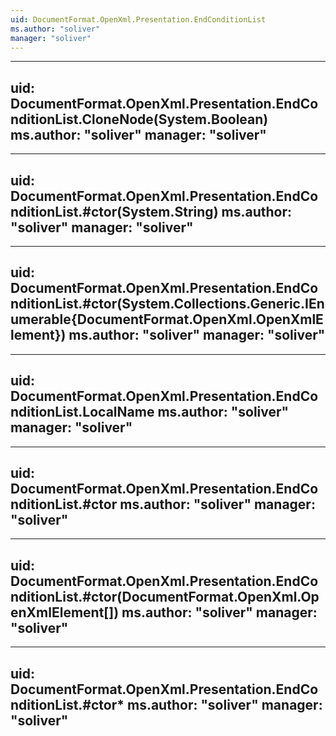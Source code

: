 ```yaml
---
uid: DocumentFormat.OpenXml.Presentation.EndConditionList
ms.author: "soliver"
manager: "soliver"
---
```


---
uid: DocumentFormat.OpenXml.Presentation.EndConditionList.CloneNode(System.Boolean)
ms.author: "soliver"
manager: "soliver"
---

---
uid: DocumentFormat.OpenXml.Presentation.EndConditionList.#ctor(System.String)
ms.author: "soliver"
manager: "soliver"
---

---
uid: DocumentFormat.OpenXml.Presentation.EndConditionList.#ctor(System.Collections.Generic.IEnumerable{DocumentFormat.OpenXml.OpenXmlElement})
ms.author: "soliver"
manager: "soliver"
---

---
uid: DocumentFormat.OpenXml.Presentation.EndConditionList.LocalName
ms.author: "soliver"
manager: "soliver"
---

---
uid: DocumentFormat.OpenXml.Presentation.EndConditionList.#ctor
ms.author: "soliver"
manager: "soliver"
---

---
uid: DocumentFormat.OpenXml.Presentation.EndConditionList.#ctor(DocumentFormat.OpenXml.OpenXmlElement[])
ms.author: "soliver"
manager: "soliver"
---

---
uid: DocumentFormat.OpenXml.Presentation.EndConditionList.#ctor*
ms.author: "soliver"
manager: "soliver"
---
